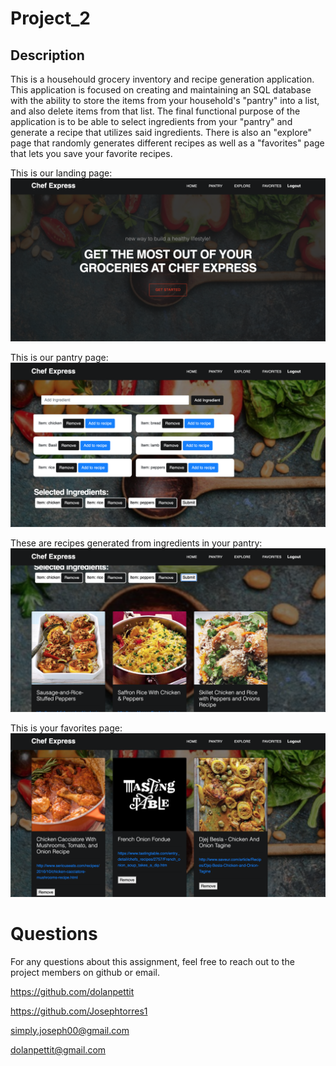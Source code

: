 # Project_2

## Description

This is a househould grocery inventory and recipe generation application. This application is focused on creating and maintaining an SQL database with the ability to store the items from your household's "pantry" into a list, and also delete items from that list. The final functional purpose of the application is to be able to select ingredients from your "pantry" and generate a recipe that utilizes said ingredients. There is also an "explore" page that randomly generates different recipes as well as a "favorites" page that lets you save your favorite recipes.

This is our landing page:
<img src="./public/images/landingPage.png">

This is our pantry page:
<img src="./public/images/pantry.png">

These are recipes generated from ingredients in your pantry:
<img src="./public/images/generatedRecipes.png">

This is your favorites page:
<img src="./public/images/favorites.png">

# Questions

For any questions about this assignment, feel free to reach out to the project members on github or email.

https://github.com/dolanpettit

https://github.com/Josephtorres1

simply.joseph00@gmail.com

dolanpettit@gmail.com
